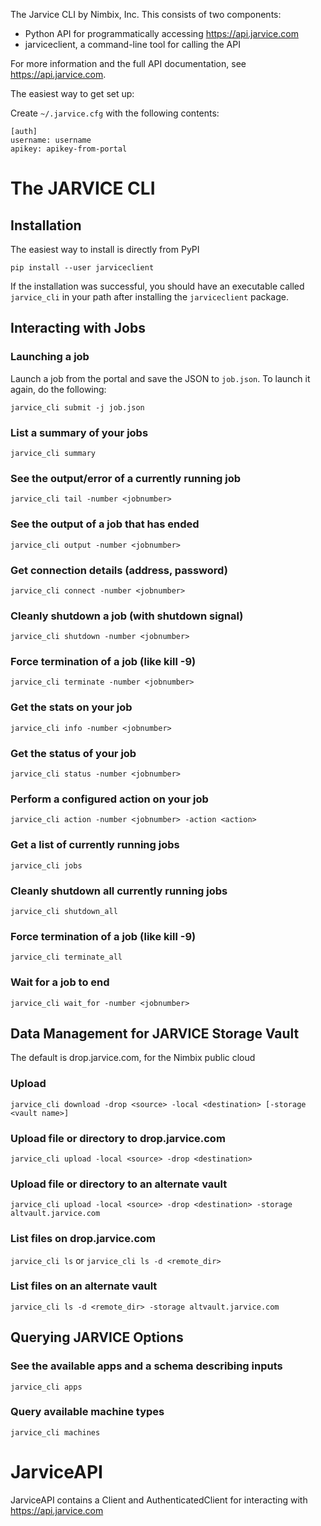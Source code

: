 The Jarvice CLI by Nimbix, Inc. This consists of two components:
  * Python API for programmatically accessing https://api.jarvice.com
  * jarviceclient, a command-line tool for calling the API

For more information and the full API documentation, see https://api.jarvice.com.

The easiest way to get set up:

Create `~/.jarvice.cfg` with the following contents:

```
[auth]
username: username
apikey: apikey-from-portal
```

# The JARVICE CLI

## Installation
The easiest way to install is directly from PyPI

```pip install --user jarviceclient```

If the installation was successful, you should have an executable called `jarvice_cli` in your path after installing the `jarviceclient` package.

## Interacting with Jobs

### Launching a job
Launch a job from the portal and save the JSON to `job.json`. To launch it again, do the following:

```jarvice_cli submit -j job.json```

### List a summary of your jobs

```jarvice_cli summary```

### See the output/error of a currently running job

```jarvice_cli tail -number <jobnumber>```

### See the output of a job that has ended


```jarvice_cli output -number <jobnumber>```

### Get connection details (address, password)

```jarvice_cli connect -number <jobnumber>```

### Cleanly shutdown a job (with shutdown signal)

```jarvice_cli shutdown -number <jobnumber>```

### Force termination of a job (like kill -9)


```jarvice_cli terminate -number <jobnumber>```

### Get the stats on your job

```jarvice_cli info -number <jobnumber>```

### Get the status of your job

```jarvice_cli status -number <jobnumber>```

### Perform a configured action on your job

```jarvice_cli action -number <jobnumber> -action <action>```

### Get a list of currently running jobs

```jarvice_cli jobs```

### Cleanly shutdown all currently running jobs

```jarvice_cli shutdown_all```

### Force termination of a job (like kill -9)

```jarvice_cli terminate_all```

### Wait for a job to end

```jarvice_cli wait_for -number <jobnumber>```


## Data Management for JARVICE Storage Vault
The default is drop.jarvice.com, for the Nimbix public cloud 

### Upload 

```jarvice_cli download -drop <source> -local <destination> [-storage <vault name>]```

### Upload file or directory to drop.jarvice.com

```jarvice_cli upload -local <source> -drop <destination>```

### Upload file or directory to an alternate vault

```jarvice_cli upload -local <source> -drop <destination> -storage altvault.jarvice.com```

### List files on drop.jarvice.com

```jarvice_cli ls```
or
```jarvice_cli ls -d <remote_dir>```

### List files on an alternate vault
```jarvice_cli ls -d <remote_dir> -storage altvault.jarvice.com```

## Querying JARVICE Options

### See the available apps and a schema describing inputs

```jarvice_cli apps```

### Query available machine types

```jarvice_cli machines```


# JarviceAPI

JarviceAPI contains a Client and AuthenticatedClient for interacting with https://api.jarvice.com
